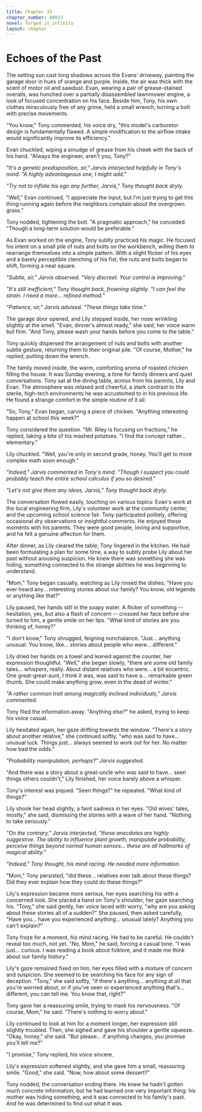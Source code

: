 ```yaml
---
title: Chapter 33
chapter_number: 00033
novel: forged_in_infinity
layout: chapter
---
```


# **Echoes of the Past**

The setting sun cast long shadows across the Evans' driveway, painting
the garage door in hues of orange and purple. Inside, the air was thick
with the scent of motor oil and sawdust. Evan, wearing a pair of
grease-stained overalls, was hunched over a partially disassembled
lawnmower engine, a look of focused concentration on his face. Beside
him, Tony, his own clothes miraculously free of any grime, held a small
wrench, turning a bolt with precise movements.

"You know," Tony commented, his voice dry, "this model's carburetor
design is fundamentally flawed. A simple modification to the airflow
intake would significantly improve its efficiency."

Evan chuckled, wiping a smudge of grease from his cheek with the back of
his hand. "Always the engineer, aren't you, Tony?"

*"It's a genetic predisposition, sir," Jarvis interjected helpfully in
Tony's mind. "A highly advantageous one, I might add."*

*"Try not to inflate his ego any further, Jarvis," Tony thought back
dryly.*

"Well," Evan continued, "I appreciate the input, but I'm just trying to
get this thing running again before the neighbors complain about the
overgrown grass."

Tony nodded, tightening the bolt. "A pragmatic approach," he conceded.
"Though a long-term solution would be preferable."

As Evan worked on the engine, Tony subtly practiced his magic. He
focused his intent on a small pile of nuts and bolts on the workbench,
willing them to rearrange themselves into a simple pattern. With a
slight flicker of his eyes and a barely perceptible clenching of his
fist, the nuts and bolts began to shift, forming a neat square.

*"Subtle, sir," Jarvis observed. "Very discreet. Your control is
improving."*

*"It's still inefficient," Tony thought back, frowning slightly. "I can
feel the strain. I need a more... refined method."*

*"Patience, sir," Jarvis advised. "These things take time."*

The garage door opened, and Lily stepped inside, her nose wrinkling
slightly at the smell. "Evan, dinner's almost ready," she said, her
voice warm but firm. "And Tony, please wash your hands before you come
to the table."

Tony quickly dispersed the arrangement of nuts and bolts with another
subtle gesture, returning them to their original pile. "Of course,
Mother," he replied, putting down the wrench.

The family moved inside, the warm, comforting aroma of roasted chicken
filling the house. It was Sunday evening, a time for family dinners and
quiet conversations. Tony sat at the dining table, across from his
parents, Lily and Evan. The atmosphere was relaxed and cheerful, a stark
contrast to the sterile, high-tech environments he was accustomed to in
his previous life. He found a strange comfort in the simple routine of
it all.

"So, Tony," Evan began, carving a piece of chicken. "Anything
interesting happen at school this week?"

Tony considered the question. "Mr. Riley is focusing on fractions," he
replied, taking a bite of his mashed potatoes. "I find the concept
rather... elementary."

Lily chuckled. "Well, you're only in second grade, honey. You'll get to
more complex math soon enough."

*"Indeed," Jarvis commented in Tony's mind. "Though I suspect you could
probably teach the entire school calculus if you so desired."*

*"Let's not give them any ideas, Jarvis," Tony thought back dryly.*

The conversation flowed easily, touching on various topics: Evan's work
at the local engineering firm, Lily's volunteer work at the community
center, and the upcoming school science fair. Tony participated
politely, offering occasional dry observations or insightful comments.
He enjoyed these moments with his parents. They were good people, loving
and supportive, and he felt a genuine affection for them.

After dinner, as Lily cleared the table, Tony lingered in the kitchen.
He had been formulating a plan for some time, a way to subtly probe Lily
about her past without arousing suspicion. He knew there was something
she was hiding, something connected to the strange abilities he was
beginning to understand.

"Mom," Tony began casually, watching as Lily rinsed the dishes. "Have
you ever heard any... interesting stories about our family? You know,
old legends or anything like that?"

Lily paused, her hands still in the soapy water. A flicker of something
-- hesitation, yes, but also a flash of concern -- crossed her face
before she turned to him, a gentle smile on her lips. "What kind of
stories are you thinking of, honey?"

"I don't know," Tony shrugged, feigning nonchalance. "Just... anything
unusual. You know, like... stories about people who were... different."

Lily dried her hands on a towel and leaned against the counter, her
expression thoughtful. "Well," she began slowly, "there are some old
family tales... whispers, really. About distant relatives who were... a
bit eccentric. One great-great-aunt, I think it was, was said to have
a... remarkable green thumb. She could make anything grow, even in the
dead of winter."

*"A rather common trait among magically inclined individuals," Jarvis
commented.*

Tony filed the information away. "Anything else?" he asked, trying to
keep his voice casual.

Lily hesitated again, her gaze drifting towards the window. "There's a
story about another relative," she continued softly, "who was said to
have... unusual luck. Things just... always seemed to work out for her.
No matter how bad the odds."

*"Probability manipulation, perhaps?" Jarvis suggested.*

"And there was a story about a great-uncle who was said to have... seen
things others couldn't," Lily finished, her voice barely above a
whisper.

Tony's interest was piqued. "Seen things?" he repeated. "What kind of
things?"

Lily shook her head slightly, a faint sadness in her eyes. "Old wives'
tales, mostly," she said, dismissing the stories with a wave of her
hand. "Nothing to take seriously."

*"On the contrary," Jarvis interjected, "these anecdotes are highly
suggestive. The ability to influence plant growth, manipulate
probability, perceive things beyond normal human senses... these are all
hallmarks of magical ability."*

*"Indeed," Tony thought, his mind racing. He needed more information.*

"Mom," Tony persisted, "did these... relatives ever talk about these
things? Did they ever explain how they could do these things?"

Lily's expression became more serious, her eyes searching his with a
concerned look. She placed a hand on Tony's shoulder, her gaze searching
his. "Tony," she said gently, her voice laced with worry, "why are you
asking about these stories all of a sudden?" She paused, then asked
carefully, "Have you... have you experienced anything... unusual lately?
Anything you can't explain?"

Tony froze for a moment, his mind racing. He had to be careful. He
couldn't reveal too much, not yet. "No, Mom," he said, forcing a casual
tone. "I was just... curious. I was reading a book about folklore, and
it made me think about our family history."

Lily's gaze remained fixed on him, her eyes filled with a mixture of
concern and suspicion. She seemed to be searching his face for any sign
of deception. "Tony," she said softly, "if there's anything... anything
at all that you're worried about, or if you've seen or experienced
anything that's... different, you can tell me. You know that, right?"

Tony gave her a reassuring smile, trying to mask his nervousness. "Of
course, Mom," he said. "There's nothing to worry about."

Lily continued to look at him for a moment longer, her expression still
slightly troubled. Then, she sighed and gave his shoulder a gentle
squeeze. "Okay, honey," she said. "But please... if anything changes,
you promise you'll tell me?"

"I promise," Tony replied, his voice sincere.

Lily's expression softened slightly, and she gave him a small,
reassuring smile. "Good," she said. "Now, how about some dessert?"

Tony nodded, the conversation ending there. He knew he hadn\'t gotten
much concrete information, but he had learned one very important thing:
his mother was hiding something, and it was connected to his family's
past. And he was determined to find out what it was.
